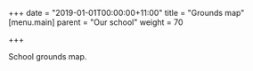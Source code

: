 +++
date = "2019-01-01T00:00:00+11:00"
title = "Grounds map"
 [menu.main]
   parent = "Our school"
   weight = 70

+++

School grounds map.
